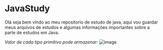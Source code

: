 # JavaStudy
Olá seja bem vindo ao meu repositorio de estudo de java, aqui vou guardar meus arquivos de estudos e algumas informações importantes sobre a parte
de estudos em Java.

*Valor de cada tipo primitivo pode armazenar:*
![image](https://github.com/user-attachments/assets/4c4cfc18-51c2-4f6c-a7bb-7f79e4ba9f96)

